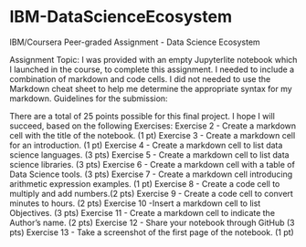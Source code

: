 # IBM-DataScienceEcosystem
IBM/Coursera Peer-graded Assignment - Data Science Ecosystem

Assignment Topic:
I was provided with an empty Jupyterlite notebook which I launched in the course, to complete this assignment. I needed to include a combination of markdown and code cells. I did not needed to use the Markdown cheat sheet to help me determine the appropriate syntax for my markdown.
Guidelines for the submission:

There are a total of 25 points possible for this final project.
I hope I will succeed, based on the following Exercises:
Exercise 2 - Create a markdown cell with the title of the notebook. (1 pt)
Exercise 3 - Create a markdown cell for an introduction. (1 pt)
Exercise 4 - Create a markdown cell to list data science languages. (3 pts)
Exercise 5 - Create a markdown cell to list data science libraries. (3 pts)
Exercise 6 - Create a markdown cell with a table of Data Science tools. (3 pts)
Exercise 7 - Create a markdown cell introducing arithmetic expression examples. (1 pt)
Exercise 8 - Create a code cell to multiply and add numbers.(2 pts)
Exercise 9 - Create a code cell to convert minutes to hours. (2 pts)
Exercise 10 -Insert a markdown cell to list Objectives. (3 pts)
Exercise 11 - Create a markdown cell to indicate the Author’s name. (2 pts)
Exercise 12 - Share your notebook through GitHub (3 pts)
Exercise 13 - Take a screenshot of the first page of the notebook. (1 pt)

